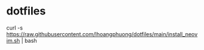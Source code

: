 # dotfiles
curl -s https://raw.githubusercontent.com/lhoangphuong/dotfiles/main/install_neovim.sh | bash